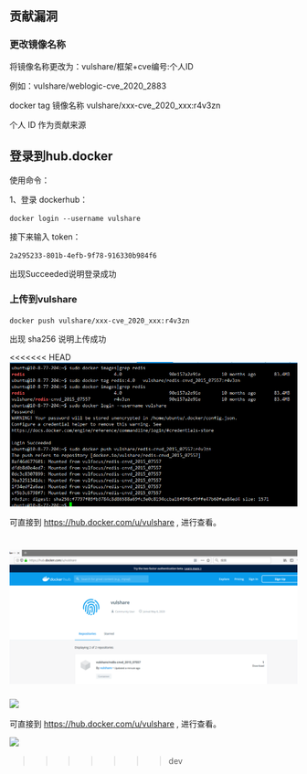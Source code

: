 ## 贡献漏洞
### 更改镜像名称

将镜像名称更改为：vulshare/框架+cve编号:个人ID

例如：vulshare/weblogic-cve_2020_2883

docker tag 镜像名称 vulshare/xxx-cve_2020_xxx:r4v3zn

个人 ID 作为贡献来源

## 登录到hub.docker

使用命令：

1、登录 dockerhub：

`docker login --username vulshare`

接下来输入 token：

`2a295233-801b-4efb-9f78-916330b984f6`

出现Succeeded说明登录成功

### 上传到vulshare

`docker push vulshare/xxx-cve_2020_xxx:r4v3zn`

出现  sha256 说明上传成功

<<<<<<< HEAD
![](../imgs/6.png)

可直接到 https://hub.docker.com/u/vulshare , 进行查看。

![](../imgs/7.png)
=======
![](https://github.com/fofapro/vulfocus/tree/master/imgs/6.png)

可直接到 https://hub.docker.com/u/vulshare , 进行查看。

![](https://github.com/fofapro/vulfocus/tree/master/imgs/7.png)
>>>>>>> dev


